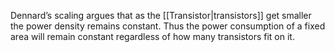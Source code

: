 Dennard’s scaling argues that as the [[Transistor|transistors]] get smaller the power density remains constant. Thus the power consumption of a fixed area will remain constant regardless of how many transistors fit on it.